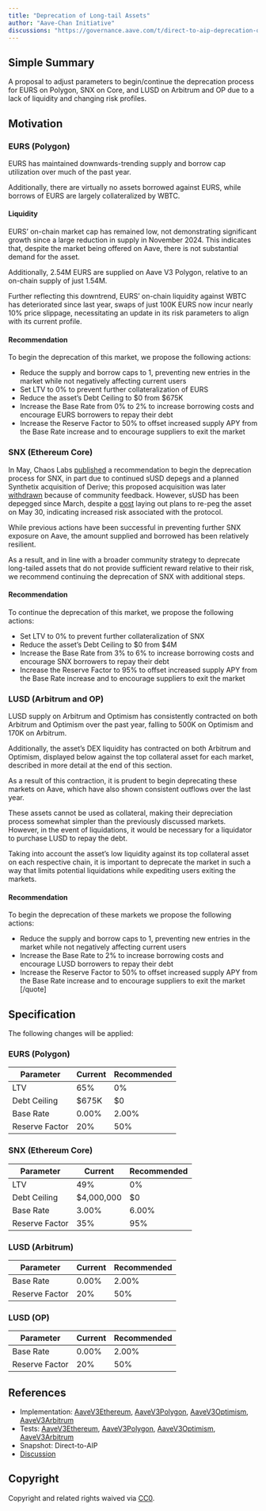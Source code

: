 ```yaml
---
title: "Deprecation of Long-tail Assets"
author: "Aave-Chan Initiative"
discussions: "https://governance.aave.com/t/direct-to-aip-deprecation-of-long-tail-assets/22592"
---
```


## Simple Summary

A proposal to adjust parameters to begin/continue the deprecation process for EURS on Polygon, SNX on Core, and LUSD on Arbitrum and OP due to a lack of liquidity and changing risk profiles.

## Motivation

### EURS (Polygon)

EURS has maintained downwards-trending supply and borrow cap utilization over much of the past year.

Additionally, there are virtually no assets borrowed against EURS, while borrows of EURS are largely collateralized by WBTC.

#### Liquidity

EURS’ on-chain market cap has remained low, not demonstrating significant growth since a large reduction in supply in November 2024. This indicates that, despite the market being offered on Aave, there is not substantial demand for the asset.

Additionally, 2.54M EURS are supplied on Aave V3 Polygon, relative to an on-chain supply of just 1.54M.

Further reflecting this downtrend, EURS’ on-chain liquidity against WBTC has deteriorated since last year, swaps of just 100K EURS now incur nearly 10% price slippage, necessitating an update in its risk parameters to align with its current profile.

#### Recommendation

To begin the deprecation of this market, we propose the following actions:

- Reduce the supply and borrow caps to 1, preventing new entries in the market while not negatively affecting current users
- Set LTV to 0% to prevent further collateralization of EURS
- Reduce the asset’s Debt Ceiling to $0 from $675K
- Increase the Base Rate from 0% to 2% to increase borrowing costs and encourage EURS borrowers to repay their debt
- Increase the Reserve Factor to 50% to offset increased supply APY from the Base Rate increase and to encourage suppliers to exit the market

### SNX (Ethereum Core)

In May, Chaos Labs [published](https://governance.aave.com/t/chaos-labs-risk-stewards-adjustment-of-supply-caps-borrow-caps-and-debt-ceiling-on-aave-v3-05-19-25/22114) a recommendation to begin the deprecation process for SNX, in part due to continued sUSD depegs and a planned Synthetix acquisition of Derive; this proposed acquisition was later [withdrawn](https://blog.synthetix.io/the-withdrawal-of-the-derive-acquisition-proposal/) because of community feedback. However, sUSD has been depegged since March, despite a [post](https://blog.synthetix.io/the-repeggening/) laying out plans to re-peg the asset on May 30, indicating increased risk associated with the protocol.

While previous actions have been successful in preventing further SNX exposure on Aave, the amount supplied and borrowed has been relatively resilient.

As a result, and in line with a broader community strategy to deprecate long-tailed assets that do not provide sufficient reward relative to their risk, we recommend continuing the deprecation of SNX with additional steps.

#### Recommendation

To continue the deprecation of this market, we propose the following actions:

- Set LTV to 0% to prevent further collateralization of SNX
- Reduce the asset’s Debt Ceiling to $0 from $4M
- Increase the Base Rate from 3% to 6% to increase borrowing costs and encourage SNX borrowers to repay their debt
- Increase the Reserve Factor to 95% to offset increased supply APY from the Base Rate increase and to encourage suppliers to exit the market

### LUSD (Arbitrum and OP)

LUSD supply on Arbitrum and Optimism has consistently contracted on both Arbitrum and Optimism over the past year, falling to 500K on Optimism and 170K on Arbitrum.

Additionally, the asset’s DEX liquidity has contracted on both Arbitrum and Optimism, displayed below against the top collateral asset for each market, described in more detail at the end of this section.

As a result of this contraction, it is prudent to begin deprecating these markets on Aave, which have also shown consistent outflows over the last year.

These assets cannot be used as collateral, making their depreciation process somewhat simpler than the previously discussed markets. However, in the event of liquidations, it would be necessary for a liquidator to purchase LUSD to repay the debt.

Taking into account the asset’s low liquidity against its top collateral asset on each respective chain, it is important to deprecate the market in such a way that limits potential liquidations while expediting users exiting the markets.

#### Recommendation

To begin the deprecation of these markets we propose the following actions:

- Reduce the supply and borrow caps to 1, preventing new entries in the market while not negatively affecting current users
- Increase the Base Rate to 2% to increase borrowing costs and encourage LUSD borrowers to repay their debt
- Increase the Reserve Factor to 50% to offset increased supply APY from the Base Rate increase and to encourage suppliers to exit the market
  [/quote]

## Specification

The following changes will be applied:

### EURS (Polygon)

| Parameter      | Current | Recommended |
| -------------- | ------- | ----------- |
| LTV            | 65%     | 0%          |
| Debt Ceiling   | $675K   | $0          |
| Base Rate      | 0.00%   | 2.00%       |
| Reserve Factor | 20%     | 50%         |

### SNX (Ethereum Core)

| Parameter      | Current    | Recommended |
| -------------- | ---------- | ----------- |
| LTV            | 49%        | 0%          |
| Debt Ceiling   | $4,000,000 | $0          |
| Base Rate      | 3.00%      | 6.00%       |
| Reserve Factor | 35%        | 95%         |

### LUSD (Arbitrum)

| Parameter      | Current | Recommended |
| -------------- | ------- | ----------- |
| Base Rate      | 0.00%   | 2.00%       |
| Reserve Factor | 20%     | 50%         |

### LUSD (OP)

| Parameter      | Current | Recommended |
| -------------- | ------- | ----------- |
| Base Rate      | 0.00%   | 2.00%       |
| Reserve Factor | 20%     | 50%         |

## References

- Implementation: [AaveV3Ethereum](https://github.com/bgd-labs/aave-proposals-v3/blob/main/src/20250715_Multi_DeprecationOfLongTailAssets/AaveV3Ethereum_DeprecationOfLongTailAssets_20250715.sol), [AaveV3Polygon](https://github.com/bgd-labs/aave-proposals-v3/blob/main/src/20250715_Multi_DeprecationOfLongTailAssets/AaveV3Polygon_DeprecationOfLongTailAssets_20250715.sol), [AaveV3Optimism](https://github.com/bgd-labs/aave-proposals-v3/blob/main/src/20250715_Multi_DeprecationOfLongTailAssets/AaveV3Optimism_DeprecationOfLongTailAssets_20250715.sol), [AaveV3Arbitrum](https://github.com/bgd-labs/aave-proposals-v3/blob/main/src/20250715_Multi_DeprecationOfLongTailAssets/AaveV3Arbitrum_DeprecationOfLongTailAssets_20250715.sol)
- Tests: [AaveV3Ethereum](https://github.com/bgd-labs/aave-proposals-v3/blob/main/src/20250715_Multi_DeprecationOfLongTailAssets/AaveV3Ethereum_DeprecationOfLongTailAssets_20250715.t.sol), [AaveV3Polygon](https://github.com/bgd-labs/aave-proposals-v3/blob/main/src/20250715_Multi_DeprecationOfLongTailAssets/AaveV3Polygon_DeprecationOfLongTailAssets_20250715.t.sol), [AaveV3Optimism](https://github.com/bgd-labs/aave-proposals-v3/blob/main/src/20250715_Multi_DeprecationOfLongTailAssets/AaveV3Optimism_DeprecationOfLongTailAssets_20250715.t.sol), [AaveV3Arbitrum](https://github.com/bgd-labs/aave-proposals-v3/blob/main/src/20250715_Multi_DeprecationOfLongTailAssets/AaveV3Arbitrum_DeprecationOfLongTailAssets_20250715.t.sol)
- Snapshot: Direct-to-AIP
- [Discussion](https://governance.aave.com/t/direct-to-aip-deprecation-of-long-tail-assets/22592)

## Copyright

Copyright and related rights waived via [CC0](https://creativecommons.org/publicdomain/zero/1.0/).
